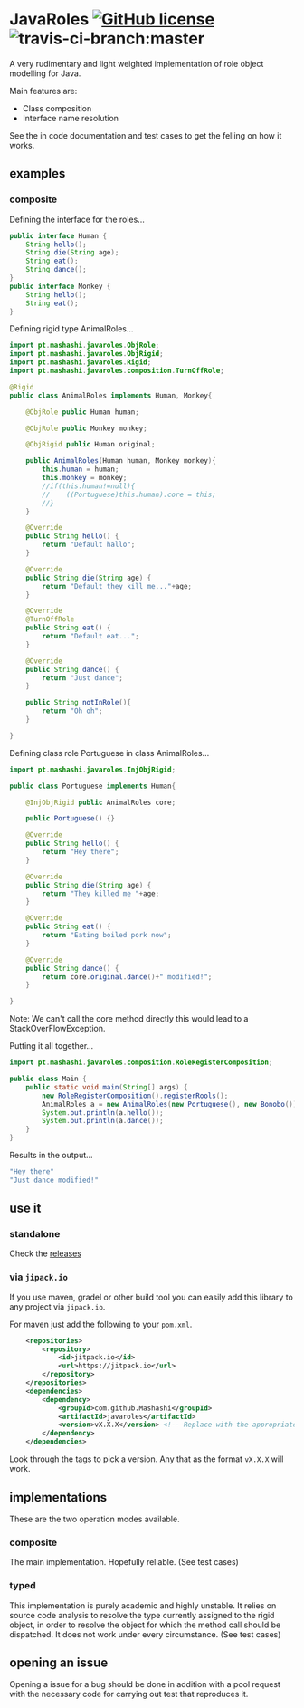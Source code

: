 # JavaRoles [![GitHub license](https://img.shields.io/badge/license-MIT-blue.svg)](https://raw.githubusercontent.com/Mashashi/javaroles/master/LICENSE) ![travis-ci-branch:master](https://travis-ci.org/Mashashi/javaroles.svg?branch=master) 

A very rudimentary and light weighted implementation of role object modelling for Java.

Main features are: 
* Class composition 
* Interface name resolution

See the in code documentation and test cases to get the felling on how it works.

## examples

### composite 

Defining the interface for the roles...
```java
public interface Human {
	String hello(); 
	String die(String age);  
	String eat();
	String dance();
}
public interface Monkey {
	String hello();
	String eat();
}
```

Defining rigid type AnimalRoles...
```java
import pt.mashashi.javaroles.ObjRole;
import pt.mashashi.javaroles.ObjRigid;
import pt.mashashi.javaroles.Rigid;
import pt.mashashi.javaroles.composition.TurnOffRole;

@Rigid
public class AnimalRoles implements Human, Monkey{

	@ObjRole public Human human;

	@ObjRole public Monkey monkey;

	@ObjRigid public Human original;

	public AnimalRoles(Human human, Monkey monkey){
	    this.human = human;
	    this.monkey = monkey;
	    //if(this.human!=null){
	    //    ((Portuguese)this.human).core = this;
	    //}
	}

	@Override
	public String hello() {
	    return "Default hallo";
	}

	@Override
	public String die(String age) {
	    return "Default they kill me..."+age;
	}

	@Override
	@TurnOffRole
	public String eat() {
	    return "Default eat...";
	}

	@Override
	public String dance() {
	    return "Just dance";
	}

	public String notInRole(){
	    return "Oh oh";
	}

}
```

Defining class role Portuguese in class AnimalRoles...
```java
import pt.mashashi.javaroles.InjObjRigid;

public class Portuguese implements Human{

	@InjObjRigid public AnimalRoles core;

	public Portuguese() {}

	@Override
	public String hello() {
	    return "Hey there";
	}

	@Override
	public String die(String age) {
	    return "They killed me "+age;
	}

	@Override
	public String eat() {
	    return "Eating boiled pork now";
	}

	@Override
	public String dance() {
	    return core.original.dance()+" modified!";
	}

}
```
Note: We can't call the core method directly this would lead to a StackOverFlowException.

Putting it all together...
```java
import pt.mashashi.javaroles.composition.RoleRegisterComposition;

public class Main {
	public static void main(String[] args) {
		new RoleRegisterComposition().registerRools();
	    AnimalRoles a = new AnimalRoles(new Portuguese(), new Bonobo());
	    System.out.println(a.hello());
	    System.out.println(a.dance());
	}
}
```

Results in the output...
```java
"Hey there"
"Just dance modified!"
```

## use it

### standalone

Check the [releases](https://github.com/Mashashi/javaroles)

### via `jipack.io`
If you use maven, gradel or other build tool you can easily add this library to any project via `jipack.io`.

For maven just add the following to your `pom.xml`.

```xml
	<repositories>
		<repository>
		    <id>jitpack.io</id>
		    <url>https://jitpack.io</url>
		</repository>
	</repositories>
	<dependencies>
		<dependency>
			<groupId>com.github.Mashashi</groupId>
			<artifactId>javaroles</artifactId>
			<version>vX.X.X</version> <!-- Replace with the appropriate version -->
		</dependency>
	</dependencies>
```

Look through the tags to pick a version. Any that as the format `vX.X.X` will work.

## implementations
These are the two operation modes available.

### composite
The main implementation. Hopefully reliable. (See test cases)

### typed
This implementation is purely academic and highly unstable. It relies on source code analysis to resolve the type currently assigned to the rigid object, in order to resolve the object for which the method call should be dispatched. It does not work under every circumstance. (See test cases)

## opening an issue
Opening a issue for a bug should be done in addition with a pool request with the necessary code for carrying out test that reproduces it.